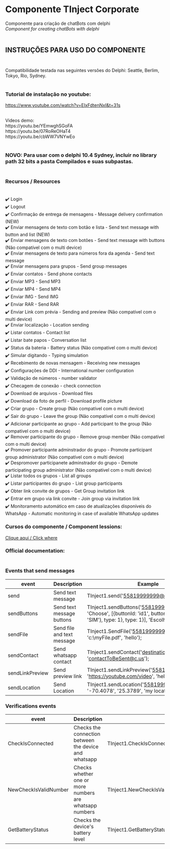 ﻿# Componente TInject Corporate
Componente para criação de chatBots com delphi<br>
<i>Component for creating chatBots with delphi</i><br></br>

## INSTRUÇÕES PARA USO DO COMPONENTE<br></br>

Compatibilidade testada nas seguintes versões do Delphi: Seattle, Berlim, Tokyo, Rio, Sydney.<br></br>

### Tutorial de instalação no youtube:<br>
https://www.youtube.com/watch?v=EIxFdtenNxI&t=31s

<br>
Videos demo:
<br>
https://youtu.be/YEmwghSGoFA
<br>
https://youtu.be/07RoReOHaT4
<br>
https://youtu.be/cbWW7VNYwEo
<br><br>

### NOVO: Para usar com o delphi 10.4 Sydney, incluir no library path 32 bits a pasta <b>Compilados</b> e suas subpastas.<br><br>

### Recursos / Resources<br><br>
✔️  Login<br>
✔️  Logout<br>
✔️  Confirmação de entrega de mensagens - Message delivery confirmation (NEW)<br>
✔️  Enviar mensagens de texto com botão e lista - Send text message with button and list (NEW)<br>
✔️  Enviar mensagens de texto com botões - Send text message with buttons (Não compatível com o multi device)<br>
✔️  Enviar mensagens de texto para números fora da agenda - Send text message<br>
✔️  Enviar mensagens para grupos - Send group messages<br>
✔️  Enviar contatos - Send phone contacts<br>
✔️  Enviar MP3 - Send MP3<br>
✔️  Enviar MP4 - Send MP4<br>
✔️  Enviar IMG - Send IMG<br>
✔️  Enviar RAR - Send RAR<br>
✔️  Enviar Link com prévia - Sending and preview (Não compatível com o multi device)<br>
✔️  Enviar localização - Location sending<br>
✔️  Listar contatos - Contact list<br>
✔️  Listar bate papos - Conversation list<br>
✔️  Status da bateria - Battery status (Não compatível com o multi device)<br>
✔️  Simular digitando - Typing simulation<br>
✔️  Recebimento de novas mensagem - Receiving new messages<br>
✔️  Configurações de DDI - International number configuration<br>
✔️  Validação de números - number validator<br>
✔️  Checagem de conexão - check connection<br>
✔️  Download de arquivos - Download files<br>
✔️  Download da foto de perfil - Download profile picture<br>
✔️  Criar grupo - Create group (Não compatível com o multi device)<br>
✔️  Sair do grupo - Leave the group (Não compatível com o multi device)<br>
✔️  Adicionar participante ao grupo - Add participant to the group (Não compatível com o multi device)<br>
✔️  Remover participante do grupo - Remove group member (Não compatível com o multi device)<br>
✔️  Promover participante adminstrador do grupo - Promote participant group administrator (Não compatível com o multi device)<br>
✔️  Despromover participanete adminstrador do grupo - Demote participating group administrator (Não compatível com o multi device)<br>
✔️  Listar todos os grupos - List all groups<br>
✔️  Listar participantes do grupo - List group participants<br>
✔️  Obter link convite de grupos - Get Group invitation link<br>
✔️  Entrar em grupo via link convite - Join group via invitation link<br>
✔️  Monitoramento automático em caso de atualizações disponíveis do WhatsApp - Automatic monitoring in case of available WhatsApp updates<br>

### Cursos do componente / Component lessions:<br>

[Clique aqui / Click where](http://mikelustosa.kpages.online/tinject)

### Official documentation:<br><br>

### Events that send messages<br>
| event           | Description                | Example                                                                              | return |
|-----------------|----------------------------|--------------------------------------------------------------------------------------|--------|
| send            | Send text message          | TInject1.send('55819999999@c.us', 'hello');                                          | -      |
| sendButtons     | Send text message buttons  | TInject1.sendButtons('55819999999@c.us', 'Choose', [{buttonId: 'id1', buttonText:{displayText: 'SIM'}, type: 1}, type: 1}], 'Escolha uma opção'); | -      |
| sendFile        | Send file and text message | TInject1.SendFile('558199999999@c.us', 'c:\myFile.pdf', 'hello');                    | -      |
| sendContact     | Send whatsapp contact      | TInject1.sendContact('destinationContact@c.us', 'contactToBeSent@c.us');             | -      |
| sendLinkPreview | Send preview link          | TInject1.sendLinkPreview('558199999999@c.us', 'https://youtube.com/video', 'hello'); | -      |
| sendLocation    | Send Location              | TInject1.sendLocation('55819999999@c.us', '-70.4078', '25.3789', 'my location');     |        |<br><br>

### Verifications events<br>
| event                 | Description                                             | example                                              | event return      | return                       |
|-----------------------|---------------------------------------------------------|------------------------------------------------------|-------------------|------------------------------|
| CheckIsConnected      | Checks the connection between the device and whatsapp   | TInject1.CheckIsConnected();                         | OnIsConnected     | boolean                      |
| NewCheckIsValidNumber | Checks whether one or more numbers are whatsapp numbers | TInject1.NewCheckIsValidNumber('558199999999@c.us'); | OnNewGetNumber    | TReturnCheckNumber           |
| GetBatteryStatus      | Checks the device's battery level                       | TInject1.GetBatteryStatus;                           | OnGetBatteryLevel | TInject(Sender).BatteryLevel |
